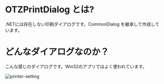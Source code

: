 # OTZPrintDialog とは?

.NETには存在しない印刷ダイアログです。CommonDialog を継承して作成しています。

# どんなダイアログなのか？

こんな感じのダイアログです。Win32のアプリではよく使われています。

![printer-setting](https://user-images.githubusercontent.com/88926862/153551529-4ea0a3a0-9062-4770-a249-b638290c392b.png)
